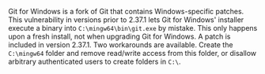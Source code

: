 Git for Windows is a fork of Git that contains Windows-specific patches. This vulnerability in versions prior to 2.37.1 lets Git for Windows' installer execute a binary into `C:\mingw64\bin\git.exe` by mistake. This only happens upon a fresh install, not when upgrading Git for Windows. A patch is included in version 2.37.1. Two workarounds are available. Create the `C:\mingw64` folder and remove read/write access from this folder, or disallow arbitrary authenticated users to create folders in `C:\`.